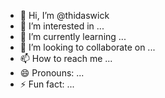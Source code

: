 - 👋 Hi, I’m @thidaswick
- 👀 I’m interested in ...
- 🌱 I’m currently learning ...
- 💞️ I’m looking to collaborate on ...
- 📫 How to reach me ...
- 😄 Pronouns: ...
- ⚡ Fun fact: ...

<!---
thidaswick/thidaswick is a ✨ special ✨ repository because its `README.md` (this file) appears on your GitHub profile.
You can click the Preview link to take a look at your changes.
--->
